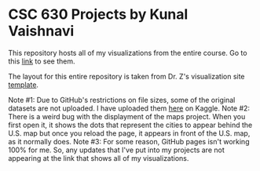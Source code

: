 # CSC 630 Projects by Kunal Vaishnavi

This repository hosts all of my visualizations from the entire course. Go to this [link](https://kunalvaishnavi.github.io/CSC-630-Projects) to see them.

The layout for this entire repository is taken from Dr. Z's visualization site [template](https://github.com/nzufelt/viz_site_template).

Note #1: Due to GitHub's restrictions on file sizes, some of the original datasets are not uploaded. I have uploaded them [here](https:kaggle.com/kunalvaishnavi/csc-630-datasets) on Kaggle.
Note #2: There is a weird bug with the displayment of the maps project. When you first open it, it shows the dots that represent the cities to appear behind the U.S. map but once you reload the page, it appears in front of the U.S. map, as it normally does.
Note #3: For some reason, GitHub pages isn't working 100% for me. So, any updates that I've put into my projects are not appearing at the link that shows all of my visualizations.
